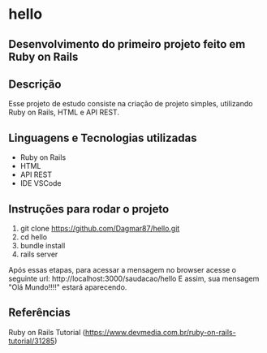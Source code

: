 # hello
## Desenvolvimento do primeiro projeto feito em Ruby on Rails

## Descrição

Esse projeto de estudo consiste na criação de projeto simples, utilizando Ruby on Rails, HTML e API REST.

## Linguagens e Tecnologias utilizadas
- Ruby on Rails
- HTML
- API REST
- IDE VSCode 

## Instruções para rodar o projeto

1. git clone https://github.com/Dagmar87/hello.git
2. cd hello
3. bundle install
4. rails server

Após essas etapas, para acessar a mensagem no browser acesse o seguinte url: http://localhost:3000/saudacao/hello
E assim, sua mensagem "Olá Mundo!!!!" estará aparecendo.

## Referências

Ruby on Rails Tutorial (https://www.devmedia.com.br/ruby-on-rails-tutorial/31285)
